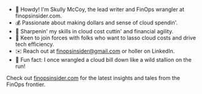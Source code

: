 - 🤠 Howdy! I'm Skully McCoy, the lead writer and FinOps wrangler at finopsinsider.com.
- 💰 Passionate about making dollars and sense of cloud spendin'.
- 🎯 Sharpenin' my skills in cloud cost cuttin' and financial agility.
- 🤝 Keen to join forces with folks who want to lasso cloud costs and drive tech efficiency.
- ✉️ Reach out at finopsinsider@gmail.com or holler on LinkedIn.
- 🐴 Fun fact: I once wrangled a cloud bill down like a wild stallion on the run!

Check out [finopsinsider.com](https://www.finopsinsider.com) for the latest insights and tales from the FinOps frontier.

<!---
finopsinsider/finopsinsider is a ✨ special ✨ repository because its `README.md` (this file) appears on your GitHub profile.
You can click the Preview link to take a look at your changes.
--->
